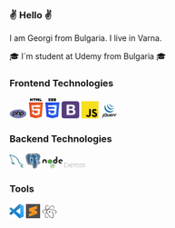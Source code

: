 ### :v: Hello :v:
I am Georgi from Bulgaria. I live in Varna.


🎓 I`m student at Udemy from Bulgaria 🎓


  ### Frontend Technologies
<div>
  <img src ="./images/PHP-logo.svg" alt="PHP-logo logo" width="6%" title='PHP'/>
  <img src ="./images/html-5.svg" alt="HTML5 logo" width="5%" title='HTML5'/>
  <img src ="./images/css-3.svg" alt="CSS3 logo" width="5%" title='CSS3'/>
  <img src ="./images/bootstrap.svg" alt="Bootstrap logo" width="6%" title='Bootstrap'/>
  <img src ="./images/javascript.svg" alt="JavaScript logo" width="6%" title='JavaScript'/>
  <img src ="./images/jquery-vertical.svg" alt="jquery-vertical logo" width="6%" title='jQuery'/>
<div>

### Backend Technologies

<div>
  <img src ="./images/mysql.svg" alt="mysql logo" width="5%" title='MySQL'/>
  <img src ="./images/PostgreSQL_logo.3colors.svg" alt="PostgreSQL logo" width="5%" title='PostgreSQL'/>
  <img src ="./images/nodejs.svg" alt="Node logo" width="7%" title='Nodejs'/>
  <img src ="./images/express.svg" alt="express logo" width="7%" title='express'/>
  <!-- <img src ="./images/mongodb.svg" alt="D3 logo" width="7%" title='MongoDB'/> -->
</div>

### Tools

<div>
  <img src ="./images/visual-studio-code.svg" alt="visual-studio-code logo" width="5%" title='Visual Studio Code'/>
  <img src ="./images/sublime-text.svg" alt="sublime-text logo" width="5%" title='Sublime Text'/>
  <img src ="./images/Atom_editor_logo.svg" alt="Atom_editor logo" width="5%" title='Atom Editor'/>
</div>
